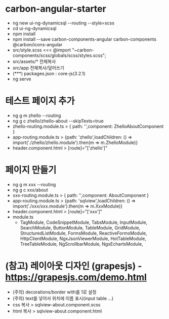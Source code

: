 
# carbon-angular-starter
- ng new ui-ng-dynamicsql --routing --style=scss
- cd ui-ng-dynamicsql
- npm install
- npm install --save carbon-components-angular carbon-components @carbon/icons-angular
- src/style.scss <<< @import "~carbon-components/scss/globals/scss/styles.scss";
- src/assets/* 전체복사
- src/app 전체복사/덮어쓰기
- (***) packages.json : core-js(3.2.1)
- ng serve

# 테스트 페이지 추가
- ng g m zhello --routing
- ng g c zhello/zhello-about --skipTests=true
- zhello-routing.module.ts > { path: '',component: ZhelloAboutComponent }
- app-routing.module.ts > {path: 'zhello',loadChildren: () => import('./zhello/zhello.module').then(m => m.ZhelloModule)}
- header.component.html > [route]="['zhello']"

# 페이지 만들기
- ng g m xxx --routing
- ng g c xxx/about
- xxx-routing.module.ts > { path: '',component: AboutComponent }
- app-routing.module.ts > {path: 'sqlview',loadChildren: () => import('./xxx/xxx.module').then(m => m.XxxModule)}
- header.component.html > [route]="['xxx']"
- module.ts
  - TagModule, CodeSnippetModule, TabsModule, InputModule, SearchModule, ButtonModule, TableModule, GridModule, StructuredListModule,
    FormsModule, ReactiveFormsModule, HttpClientModule,
    NgxJsonViewerModule, HotTableModule, TreeTableModule, NgScrollbarModule, NgxEchartsModule,






# (참고) 레이아웃 디자인 (grapesjs) - https://grapesjs.com/demo.html 
- (주의) decorations/border with를 1로 설정
- (주의) text를 넣어서 위치에 이름 표시(input table ...)
- css 복사 > sqlview-about.component.scss
- html 복사 > sqlview-about.component.html


